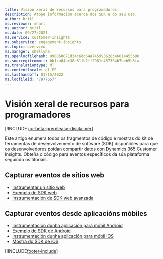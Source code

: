 ```yaml
---
title: Visión xeral de recursos para programadores
description: Atope información acerca dos SDK e do seu uso.
author: britl
ms.reviewer: mhart
ms.author: britl
ms.date: 09/27/2021
ms.service: customer-insights
ms.subservice: engagement-insights
ms.topic: overview
ms.manager: shellyha
ms.openlocfilehash: 090860071d34c6dc64a745993628c46014455b80
ms.sourcegitcommit: bb1ca84bc38e81fb2ff2961c457384b7beb5b5fa
ms.translationtype: MT
ms.contentlocale: gl-ES
ms.lasthandoff: 01/15/2022
ms.locfileid: "7977657"
---
```

# <a name="developer-resources-overview"></a>Visión xeral de recursos para programadores

[!INCLUDE [cc-beta-prerelease-disclaimer](includes/cc-beta-prerelease-disclaimer.md)]

Este artigo enumera todos os fragmentos de código e mostras do kit de ferramentas de desenvolvemento de software (SDK) dispoñibles para que os desenvolvedores poidan compartir datos con Dynamics 365 Customer Insights. Obteña o código para eventos específicos da súa plataforma seguindo os titoriais.

## <a name="capture-events-from-websites"></a>Capturar eventos de sitios web

- [Instrumentar un sitio web](instrument-website.md)
- [Exemplo de SDK web](websdk-sample.md)
- [Instrumentación de SDK web avanzada](advanced-SDK-implementation.md)

## <a name="capture-events-from-mobile-apps"></a>Capturar eventos desde aplicacións móbiles

- [Instrumentación dunha aplicación para móbil Android](get-started-android.md)
- [Exemplo de SDK de Android](androidsdk-sample.md)
- [Instrumentación dunha aplicación para móbil iOS](get-started-ios.md)
- [Mostra do SDK de iOS](iossdk-sample.md)

[!INCLUDE[footer-include](../includes/footer-banner.md)]
